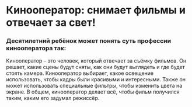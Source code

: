 # Кинооператор: снимает фильмы и отвечает за свет!
### Десятилетний ребёнок может понять суть профессии кинооператора так:

Кинооператор – это человек, который отвечает за съёмку фильмов. Он решает, какие сцены будут сняты, как они будут выглядеть и где будет стоять камера. Кинооператор выбирает, какое освещение использовать, чтобы кадры были красивыми и интересными. Также он может использовать специальные фильтры, чтобы изменить цвета на экране. В общем, кинооператор делает всё, чтобы фильм получился таким, каким его задумал режиссёр.